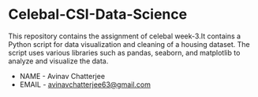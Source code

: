 # Celebal-CSI-Data-Science
This repository contains the assignment of celebal week-3.It contains a Python script for data visualization and cleaning of a housing dataset. The script uses various libraries such as pandas, seaborn, and matplotlib to analyze and visualize the data.

- NAME - Avinav Chatterjee
- EMAIL - avinavchatterjee63@gmail.com
